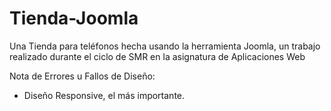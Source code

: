 # Tienda-Joomla
Una Tienda para teléfonos hecha usando la herramienta Joomla, un trabajo realizado durante el ciclo de SMR en la asignatura de Aplicaciones Web

Nota de Errores u Fallos de Diseño: 
- Diseño Responsive, el más importante.
